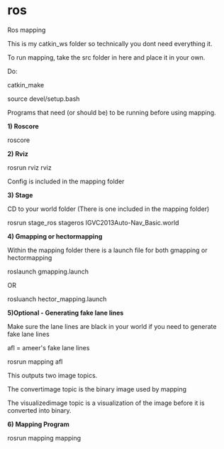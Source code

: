 ros
===

Ros mapping



This is my catkin_ws folder so technically you dont need everything it.


To run mapping, take the src folder in here and place it in your own.


Do:

catkin_make

source devel/setup.bash


Programs that need (or should be) to be running before using mapping.

**1) Roscore**

roscore

**2) Rviz**

rosrun rviz rviz

Config is included in the mapping folder


**3) Stage**

CD to your world folder (There is one included in the mapping folder)

rosrun stage_ros stageros IGVC2013Auto-Nav_Basic.world


**4) Gmapping or hectormapping**

Within the mapping folder there is a launch file for both gmapping or hectormapping

roslaunch gmapping.launch

OR

rosluanch hector_mapping.launch



**5)Optional - Generating fake lane lines**

Make sure the lane lines are black in your world if you need to generate fake lane lines

afl = ameer's fake lane lines

rosrun mapping afl

This outputs two image topics.

The convertimage topic is the binary image used by mapping

The visualizedimage topic is a visualization of the image before it is converted into binary.


**6) Mapping Program**

rosrun mapping mapping
